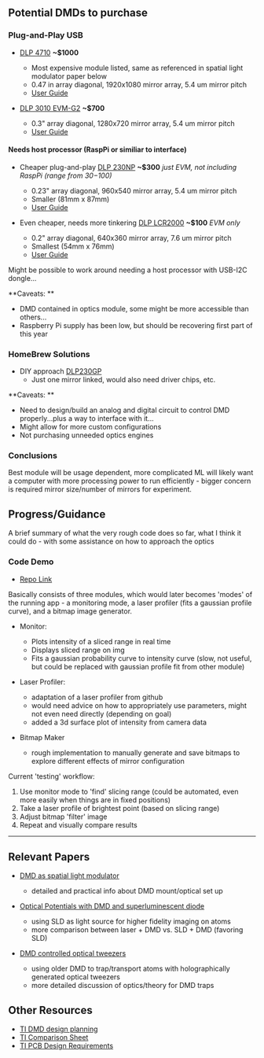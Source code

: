 

## Potential DMDs to purchase

### Plug-and-Play USB

* [DLP 4710](https://www.ti.com/tool/DLPDLCR4710EVM-G2) **~$1000**
  - Most expensive module listed, same as referenced in spatial light modulator paper below 
  - 0.47 in array diagonal, 1920x1080 mirror array, 5.4 um mirror pitch
  - [User Guide](https://www.ti.com/lit/ug/dlpu044d/dlpu044d.pdf?ts=1673999527733&ref_url=https%253A%252F%252Fwww.ti.com%252Ftool%252FDLPDLCR4710EVM-G2)
  
* [DLP 3010 EVM-G2](https://www.ti.com/tool/DLPDLCR3010EVM-G2) **~$700**
  - 0.3" array diagonal, 1280x720 mirror array, 5.4 um mirror pitch
  - [User Guide](https://www.ti.com/lit/ug/dlpu058a/dlpu058a.pdf?ts=1674000007331&ref_url=https%253A%252F%252Fwww.ti.com%252Ftool%252FDLPDLCR3010EVM-G2)
 
 #### Needs host processor (RaspPi or similiar to interface) 
 
* Cheaper plug-and-play [DLP 230NP](https://www.ti.com/tool/DLPDLCR230NPEVM) **~$300** *just EVM, not including RaspPi (range from $30-$100)*
  - 0.23" array diagonal, 960x540 mirror array, 5.4 um mirror pitch
  - Smaller (81mm x 87mm)
  - [User Guide](https://www.ti.com/lit/ug/dlpu103a/dlpu103a.pdf?ts=1674000328384&ref_url=https%253A%252F%252Fwww.ti.com%252Ftool%252FDLPDLCR230NPEVM)
  
* Even cheaper, needs more tinkering [DLP LCR2000](https://www.ti.com/tool/DLPDLCR2000EVM) **~$100** *EVM only*
  - 0.2" array diagonal, 640x360 mirror array, 7.6 um mirror pitch
  - Smallest (54mm x 76mm)
  - [User Guide](https://www.ti.com/lit/ug/dlpu049c/dlpu049c.pdf?ts=1674155304087)

Might be possible to work around needing a host processor with USB-I2C dongle...

**Caveats: **

* DMD contained in optics module, some might be more accessible than others...
* Raspberry Pi supply has been low, but should be recovering first part of this year

### HomeBrew Solutions

* DIY approach [DLP230GP](https://www.ti.com/product/DLP230GP)
  - Just one mirror linked, would also need driver chips, etc.

**Caveats: **
* Need to design/build an analog and digital circuit to control DMD properly...plus a way to interface with it...
* Might allow for more custom configurations
* Not purchasing unneeded optics engines

### Conclusions 

Best module will be usage dependent, more complicated ML will likely want a computer with more processing power to run efficiently - bigger concern is required mirror size/number of mirrors for experiment.


## Progress/Guidance

A brief summary of what the very rough code does so far, what I think it could do - with some assistance on how to approach the optics

### Code Demo

* [Repo Link](https://github.com/awhooshingwind/laser_test)

Basically consists of three modules, which would later becomes 'modes' of the running app - a monitoring mode, a laser profiler (fits a gaussian profile curve), and a bitmap image generator.

* Monitor:
  - Plots intensity of a sliced range in real time
  - Displays sliced range on img
  - Fits a gaussian probability curve to intensity curve (slow, not useful, but could be replaced with gaussian profile fit from other module)

* Laser Profiler:
  - adaptation of a laser profiler from github
  - would need advice on how to appropriately use parameters, might not even need directly (depending on goal)
  - added a 3d surface plot of intensity from camera data

* Bitmap Maker
  - rough implementation to manually generate and save bitmaps to explore different effects of mirror configuration

Current 'testing' workflow:
1. Use monitor mode to 'find' slicing range (could be automated, even more easily when things are in fixed positions)
2. Take a laser profile of brightest point (based on slicing range)
3. Adjust bitmap 'filter' image
4. Repeat and visually compare results

---

## Relevant Papers

* [DMD as spatial light modulator](https://opg.optica.org/ao/fulltext.cfm?uri=ao-60-2-465&id=446312)
  - detailed and practical info about DMD mount/optical set up

* [Optical Potentials with DMD and  superluminescent diode](https://journals.aps.org/prresearch/pdf/10.1103/PhysRevResearch.3.033241)
  - using SLD as light source for higher fidelity imaging on atoms
  - more comparison between laser + DMD vs. SLD + DMD (favoring SLD)

* [DMD controlled optical tweezers](https://iopscience.iop.org/article/10.1088/1367-2630/aaa634#njpaaa634bib21)
  - using older DMD to trap/transport atoms with holographically generated optical tweezers
  - more detailed discussion of optics/theory for DMD traps

## Other Resources
* [TI DMD design planning](https://www.ti.com/design-resources/embedded-development/dlp-chip/display-and-projection.html)
* [TI Comparison Sheet](https://www.ti.com/lit/sg/sprt736d/sprt736d.pdf?ts=1674164293371)
* [TI PCB Design Requirements](https://www.ti.com/seclit/an/dlpa071/dlpa071.pdf?ts=1673997424169&ref_url=https%253A%252F%252Fwww.ti.com%252Fdesign-resources%252Fembedded-development%252Fdlp-chip%252Fdisplay-and-projection.html)
